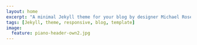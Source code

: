 ```yaml
---
layout: home
excerpt: "A minimal Jekyll theme for your blog by designer Michael Rose."
tags: [Jekyll, theme, responsive, blog, template]
image:
  feature: piano-header-own2.jpg
---
```

